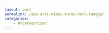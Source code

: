 ```yaml
---
layout: post
permalink: /apa-arti-mimpi-turun-dari-tangga/
categories:
    - Uncategorized
---
```


